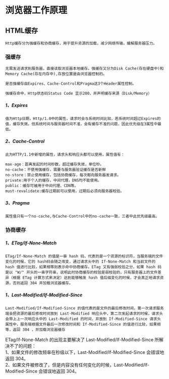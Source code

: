 # 浏览器工作原理
## HTML缓存
    Http缓存分为强缓存和协商缓存，用于提升资源的加载，减少网络传输，缓解服务器压力。
### 强缓存
    无需发送请求到服务器，直接读取浏览器本地缓存。强缓存又分为Disk Cache(存在硬盘中)和Memory Cache(存在内存中),存放位置是由浏览器控制的。

    是否强缓存由Expires、Cache-Control和Pragma这3个Header属性控制。

    强缓存命中，Http状态码Status Code 显示200，并声明缓存来源（Disk/Memory）

##### 1、Expires
    值为Http日期，Http/1.0中的属性，请求时会与系统时间比较，若系统时间超过Expires的值，缓存失效。但系统时间与服务器时间不准，会有缓存不准的问题，因此优先级在3属性中最低。
##### 2、Cache-Control
    此为HTTP/1.1中新增的属性，请求头和响应头都可以使用，属性值有：

    max-age：距离发起的时间秒数，超过缓存失效，单位秒。
    no-cache：不使用强缓存，需要与服务器验证缓存是否新鲜
    no-store：禁止使用缓存，包括协商缓存，每次都向服务器发请求。
    private:用于个人的缓存，中间代理，DNS均不能使用。
    public：缓存可被用于中间代理、CDN等。
    must-revalidate:缓存过期前可以使用，过期后必须向服务器校验。

##### 3、Pragma
    属性值只有一个no-cache,与Cache-Control中的no-cache一致，三者中此优先级最高。

### 协商缓存
##### 1、ETag/If-None-Match
    ETag/If-None-Match 的值是一串 hash 码，代表的是一个资源的标识符，当服务端的文件变化的时候，它的 hash码会随之改变，通过请求头中的 If-None-Match 和当前文件的 hash 值进行比较，如果相等则表示命中协商缓存。ETag 又有强弱校验之分，如果 hash 码是以 "W/" 开头的一串字符串，说明此时协商缓存的校验是弱校验的，只有服务器上的文件差异（根据 ETag 计算方式来决定）达到能够触发 hash 值后缀变化的时候，才会真正地请求资源，否则返回 304 并加载浏览器缓存。
##### 1、Last-Modified/If-Modified-Since
    Last-Modified/If-Modified-Since 的值代表的是文件的最后修改时间，第一次请求服务端会把资源的最后修改时间放到 Last-Modified 响应头中，第二次发起请求的时候，请求头会带上上一次响应头中的 Last-Modified 的时间，并放到 If-Modified-Since 请求头属性中，服务端根据文件最后一次修改时间和 If-Modified-Since 的值进行比较，如果相等，返回 304 ，并加载浏览器缓存


ETag/If-None-Match 的出现主要解决了 Last-Modified/If-Modified-Since 所解决不了的问题：  
1、如果文件的修改频率在秒级以下，Last-Modified/If-Modified-Since 会错误地返回 304。  
2、如果文件被修改了，但是内容没有任何变化的时候，Last-Modified/If-Modified-Since 会错误地返回 304。


